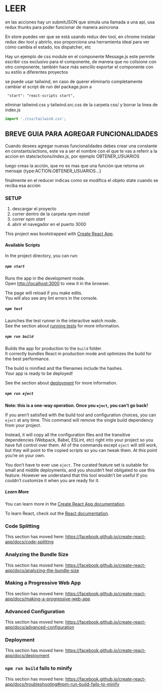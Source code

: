 # LEER

en las acciones hay un submitJSON que simula una llamada a una api, usa redux thunks para poder
funcionar de manera asincrona

En store puedes ver que se está usando redux dev tool,
en chrome instalar redux dev tool y abrirlo, eso proporciona
una herramienta ideal para ver cómo cambia el estado, los dispatcher, etc

Hay un ejemplo de css module en el componente Message.js
este permite escribir css exclusivo para el componente, de manera que no
colisione con otro componente, también hace más sencillo exportar el componente con su
estilo a diferentes proyectos

se puede usar tailwind, en caso de querer eliminarlo completamente
cambiar el script de run del package.json a

```
 "start": "react-scripts start",
```

eliminar tailwind.css y tailwind.src.css de la carpeta css/ y borrar la linea
de index.js

```js
import './css/tailwind.css';
```

## BREVE GUIA PARA AGREGAR FUNCIONALIDADES

Cuando desees agregar nuevas funcionalidades debes crear una constante
en constants/actions, este va a ser el nombre con el que te vas a referir a
la accion en state/actions/index.js, por ejemplo OBTENER_USUARIOS

luego creas la acción, que no es
mas que una función que retorna un mensaje {type:ACTION.OBTENER_USUARIOS...}

finalmente en el reducer indicas como se modifica el objeto state cuando se reciba esa acción

### SETUP

1. descargar el proyecto
2. correr dentro de la carpeta _npm install_
3. correr _npm start_
4. abrir el navegador en el puerto 3000

This project was bootstrapped with [Create React App](https://github.com/facebook/create-react-app).

#### Available Scripts

In the project directory, you can run:

##### `npm start`

Runs the app in the development mode.<br>
Open [http://localhost:3000](http://localhost:3000) to view it in the browser.

The page will reload if you make edits.<br>
You will also see any lint errors in the console.

##### `npm test`

Launches the test runner in the interactive watch mode.<br>
See the section about [running tests](https://facebook.github.io/create-react-app/docs/running-tests) for more information.

##### `npm run build`

Builds the app for production to the `build` folder.<br>
It correctly bundles React in production mode and optimizes the build for the best performance.

The build is minified and the filenames include the hashes.<br>
Your app is ready to be deployed!

See the section about [deployment](https://facebook.github.io/create-react-app/docs/deployment) for more information.

##### `npm run eject`

**Note: this is a one-way operation. Once you `eject`, you can’t go back!**

If you aren’t satisfied with the build tool and configuration choices, you can `eject` at any time. This command will remove the single build dependency from your project.

Instead, it will copy all the configuration files and the transitive dependencies (Webpack, Babel, ESLint, etc) right into your project so you have full control over them. All of the commands except `eject` will still work, but they will point to the copied scripts so you can tweak them. At this point you’re on your own.

You don’t have to ever use `eject`. The curated feature set is suitable for small and middle deployments, and you shouldn’t feel obligated to use this feature. However we understand that this tool wouldn’t be useful if you couldn’t customize it when you are ready for it.

##### Learn More

You can learn more in the [Create React App documentation](https://facebook.github.io/create-react-app/docs/getting-started).

To learn React, check out the [React documentation](https://reactjs.org/).

### Code Splitting

This section has moved here: https://facebook.github.io/create-react-app/docs/code-splitting

### Analyzing the Bundle Size

This section has moved here: https://facebook.github.io/create-react-app/docs/analyzing-the-bundle-size

### Making a Progressive Web App

This section has moved here: https://facebook.github.io/create-react-app/docs/making-a-progressive-web-app

### Advanced Configuration

This section has moved here: https://facebook.github.io/create-react-app/docs/advanced-configuration

### Deployment

This section has moved here: https://facebook.github.io/create-react-app/docs/deployment

### `npm run build` fails to minify

This section has moved here: https://facebook.github.io/create-react-app/docs/troubleshooting#npm-run-build-fails-to-minify
